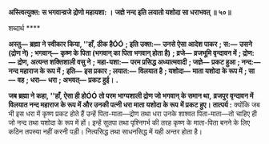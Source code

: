 **अस्त्वित्युक्त: स भगवान्व्रजे द्रोणो महायशा: ।** **जज्ञे नन्द इति लयातो यशोदा सा धराभवत् ॥ ५०॥** 

शब्दार्थ **** 

**अस्तु—** **ब्रह्मा ने स्वीकार किया, ''हाँ, ठीक हैÓÓ** **; इति उक्त:—** **उनसे ऐसा आदेश पाकर** **; स:—** **उसने (द्रोण ने)** **; भगवान्—** **कृष्ण के पिता (भगवान् का पिता भगवान् होता है)** **; व्रजे—** **व्रजभूमि वृन्दावन में** **; द्रोण:—** **द्रोण, अत्यन्त शक्तिशाली वसु ने** **;** **महा-यशा:—** **परम प्रसिद्ध अध्यात्मवादी** **; जज्ञे—** **प्रकट हुआ** **; नन्द:—** **नन्द महाराज के रूप में** **; इति—** **इस प्रकार** **; लयात:—** **विलयात है** **; यशोदा—** **माता यशोदा के रूप में** **; सा—** **वह** **; धरा—** **धरा** **; अभवत्—** **प्रकट हुई।** **.** 

**जब ब्रह्मा ने कहा, ''हाँ, ऐसा ही होÓÓ तो परम भाग्यशाली द्रोण जो भगवान् के समान था,** **व्रजपुर वृन्दावन में विलयात नन्द महाराज के रूप में और उनकी पत्नी धरा माता यशोदा के रूप** **में प्रकट हुए।** **तात्पर्य :** क्योंकि जब भी इस धरा में कृष्ण प्रकट होते हैं उन्हें पिता-माता—द्रोण तथा धरा उनके शाश्वत पिता-माता—तो चाहिए ही जो नन्द तथा यशोदा के रूप में हों। इन्हें सुतपा तथा पृश्निगर्भ की तरह कृष्ण के माता-पिता बनने के लिए कठिन तपस्या नहीं करनी पड़ी। नित्यसिद्ध तथा साधनसिद्ध में यही अन्तर होता है।  